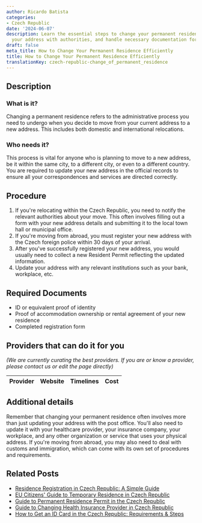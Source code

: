 ```yaml
---
author: Ricardo Batista
categories:
- Czech Republic
date: '2024-06-07'
description: Learn the essential steps to change your permanent residence, update
  your address with authorities, and handle necessary documentation for smooth relocation.
draft: false
meta_title: How to Change Your Permanent Residence Efficiently
title: How to Change Your Permanent Residence Efficiently
translationKey: czech-republic-change_of_permanent_residence
---
```


## Description
### What is it?
Changing a permanent residence refers to the administrative process you need to undergo when you decide to move from your current address to a new address. This includes both domestic and international relocations. 

### Who needs it?
This process is vital for anyone who is planning to move to a new address, be it within the same city, to a different city, or even to a different country. You are required to update your new address in the official records to ensure all your correspondences and services are directed correctly.

## Procedure
1. If you're relocating within the Czech Republic, you need to notify the relevant authorities about your move. This often involves filling out a form with your new address details and submitting it to the local town hall or municipal office.
2. If you're moving from abroad, you must register your new address with the Czech foreign police within 30 days of your arrival.
3. After you've successfully registered your new address, you would usually need to collect a new Resident Permit reflecting the updated information.
4. Update your address with any relevant institutions such as your bank, workplace, etc.

## Required Documents
- ID or equivalent proof of identity
- Proof of accommodation ownership or rental agreement of your new residence
- Completed registration form

## Providers that can do it for you

_(We are currently curating the best providers. If you are or know a provider, please contact us or edit the page directly)_

| Provider        |     Website     |     Timelines    |       Cost      |
| --------------- | --------------- |  :-------------: | :-------------: |

## Additional details
Remember that changing your permanent residence often involves more than just updating your address with the post office. You'll also need to update it with your healthcare provider, your insurance company, your workplace, and any other organization or service that uses your physical address. If you're moving from abroad, you may also need to deal with customs and immigration, which can come with its own set of procedures and requirements.



## Related Posts

- [Residence Registration in Czech Republic: A Simple Guide](https://tramitit.com/guides/czech-republic/residence_registration_for_foreigners/)
- [EU Citizens' Guide to Temporary Residence in Czech Republic](https://tramitit.com/guides/czech-republic/residence_registration_for_eu_citizens/)
- [Guide to Permanent Residence Permit in the Czech Republic](https://tramitit.com/guides/czech-republic/application_for_permanent_residence_permit/)
- [Guide to Changing Health Insurance Provider in Czech Republic](https://tramitit.com/guides/czech-republic/change_of_health_insurance_company/)
- [How to Get an ID Card in the Czech Republic: Requirements & Steps](https://tramitit.com/guides/czech-republic/application_for_issuing_an_id_card/)
